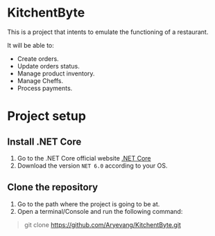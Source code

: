 # KitchentByte
This is a project that intents to emulate the functioning of a restaurant.

It will be able to:
* Create orders.
* Update orders status.
* Manage product inventory.
* Manage Cheffs.
* Process payments.


# Project setup
## Install .NET Core
1. Go to the .NET Core official website [.NET Core](https://dotnet.microsoft.com/download/dotnet)
2. Download the version `NET 6.0` according to your OS.

## Clone the repository
1. Go to the path where the project is going to be at.
2. Open a terminal/Console and run the following command:
>git clone https://github.com/Aryevang/KitchentByte.git
